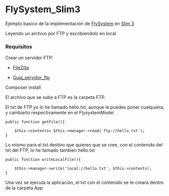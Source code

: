 # FlySystem_Slim3
Ejemplo basico de la implementación de [FlySystem](https://flysystem.thephpleague.com/) en [Slim 3](https://www.slimframework.com/)

Leyendo un archivo por FTP y escribiendolo en local

### Requisitos

Crear un servidor FTP:
  
  - [FileZilla](https://filezilla-project.org/)
  
  - [Guia_servidor_ftp](https://informaticapc.com/guias-instalacion-programas/servidor-ftp-filezilla.php)

Composer install

El archivo que se sube a FTP es la carpeta FTP.

El txt de FTP yo lo he llamado hello.txt, aunque le puedes poner cualquiera, y cambiarlo respectivamente en el FlysystemModel

    public function getFile(){

        $this->contents= $this->manager->read('ftp://hello.txt');
    }

Lo mismo para el txt destino que quieres que se cree, con el contenido del txt del FTP, lo he llamado tambien hello.txt

    public function writeLocalFile(){
        
        $this->manager->write('local://hello.txt', $this->contents);
    }

Una vez se ejecuta la aplicación, el txt con el contenido se te creara dentro de la carpeta App
